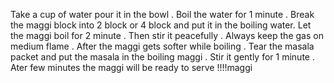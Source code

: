 Take a cup of water pour it in the bowl . Boil the water for 1 minute . Break the maggi block into 2 block or 4 block and put it in the boiling water. Let the maggi boil for 2 minute . Then stir it peacefully . Always keep the gas on medium flame . After the maggi gets softer while boiling . Tear the masala packet and put the masala in the boiling maggi . Stir it gently for 1 minute . Ater few minutes the maggi will be ready to serve !!!!maggi 